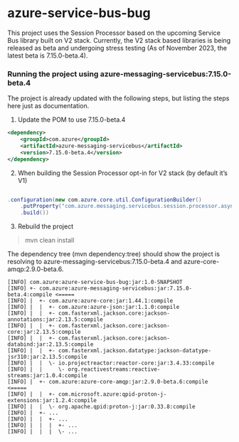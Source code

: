 # azure-service-bus-bug

This project uses the Session Processor based on the upcoming Service Bus library built on V2 stack. Currently, the V2 stack based libraries is being released as beta and undergoing stress testing (As of November 2023, the latest beta is 7.15.0-beta.4).

### Running the project using azure-messaging-servicebus:7.15.0-beta.4

The project is already updated with the following steps, but listing the steps here just as documentation. 

1. Update the POM to use 7.15.0-beta.4

```xml
<dependency>
    <groupId>com.azure</groupId>
    <artifactId>azure-messaging-servicebus</artifactId>
    <version>7.15.0-beta.4</version> 
</dependency>
```

2. When building the Session Processor opt-in for V2 stack (by default it’s V1)

```java

.configuration(new com.azure.core.util.ConfigurationBuilder()
    .putProperty("com.azure.messaging.servicebus.session.processor.asyncReceive.v2", "true")
    .build())
```


3. Rebuild the project
> mvn clean install 

The dependency tree (mvn dependency:tree) should show the project is resolving to azure-messaging-servicebus:7.15.0-beta.4 and azure-core-amqp:2.9.0-beta.6.
```
[INFO] com.azure:azure-service-bus-bug:jar:1.0-SNAPSHOT
[INFO] +- com.azure:azure-messaging-servicebus:jar:7.15.0-beta.4:compile <=====
[INFO] |  +- com.azure:azure-core:jar:1.44.1:compile
[INFO] |  |  +- com.azure:azure-json:jar:1.1.0:compile
[INFO] |  |  +- com.fasterxml.jackson.core:jackson-annotations:jar:2.13.5:compile
[INFO] |  |  +- com.fasterxml.jackson.core:jackson-core:jar:2.13.5:compile
[INFO] |  |  +- com.fasterxml.jackson.core:jackson-databind:jar:2.13.5:compile
[INFO] |  |  +- com.fasterxml.jackson.datatype:jackson-datatype-jsr310:jar:2.13.5:compile
[INFO] |  |  \- io.projectreactor:reactor-core:jar:3.4.33:compile
[INFO] |  |     \- org.reactivestreams:reactive-streams:jar:1.0.4:compile
[INFO] |  +- com.azure:azure-core-amqp:jar:2.9.0-beta.6:compile          <=====
[INFO] |  |  +- com.microsoft.azure:qpid-proton-j-extensions:jar:1.2.4:compile
[INFO] |  |  \- org.apache.qpid:proton-j:jar:0.33.8:compile
[INFO] |  +- ...
[INFO] |  |  +- ...
[INFO] |  |  |  +- ...
[INFO] |  |  |  \- ...

``` 
